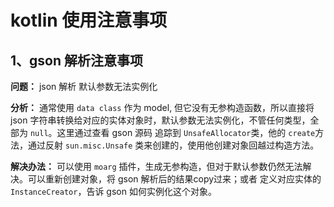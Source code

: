 # kotlin 使用注意事项

## 1、gson 解析注意事项

**问题：** json 解析 默认参数无法实例化

**分析：** 通常使用 `data class` 作为 model, 但它没有无参构造函数，所以直接将 json 字符串转换给对应的实体对象时，默认参数无法实例化，不管任何类型，全部为 `null`。这里通过查看 gson 源码 追踪到 `UnsafeAllocator`类，他的 `create`方法，通过反射 `sun.misc.Unsafe` 类来创建的，使用他创建对象回越过构造方法。

**解决办法：** 可以使用 `moarg` 插件，生成无参构造，但对于默认参数仍然无法解决。可以重新创建对象，将 gson 解析后的结果copy过来；或者 定义对应实体的 `InstanceCreator`，告诉 gson 如何实例化这个对象。
